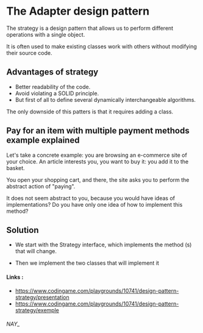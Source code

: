 
# The Adapter design pattern                                 

The strategy is a design pattern that allows us to perform different operations with a single object.

It is often used to make existing classes work with others without modifying their source code.

## Advantages of strategy                                        

- Better readability of the code.
- Avoid violating a SOLID principle.
- But first of all to define several dynamically interchangeable algorithms.

The only downside of this patters is that it requires adding a class.


## Pay for an item with multiple payment methods example explained    


Let's take a concrete example: you are browsing an e-commerce site of your choice. An article interests you, you want to buy it: you add it to the basket.

You open your shopping cart, and there, the site asks you to perform the abstract action of "paying". 

It does not seem abstract to you, because you would have ideas of implementations? Do you have only one idea of how to implement this method?

## Solution

- We start with the Strategy interface, which implements the method (s) that will change.

- Then we implement the two classes that will implement it




#### Links :

- https://www.codingame.com/playgrounds/10741/design-pattern-strategy/presentation
- https://www.codingame.com/playgrounds/10741/design-pattern-strategy/exemple


###### NAY_
